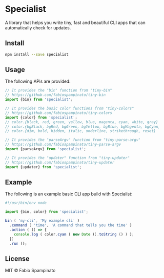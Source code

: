 # Specialist

A library that helps you write tiny, fast and beautiful CLI apps that can automatically check for updates.

## Install

```sh
npm install --save specialist
```

## Usage

The following APIs are provided:

```ts
// It provides the "bin" function from "tiny-bin"
// https://github.com/fabiospampinato/tiny-bin
import {bin} from 'specialist';

// It provides the basic color functions from "tiny-colors"
// https://github.com/fabiospampinato/tiny-colors
import {color} from 'specialist';
// color.{black, red, green, yellow, blue, magenta, cyan, white, gray}
// color.{bgBlack, bgRed, bgGreen, bgYellow, bgBlue, bgMagenta, bgCyan, bgWhite}
// color.{dim, bold, hidden, italic, underline, strikethrough, reset}

// It provides the "parseArgv" function from "tiny-parse-argv"
// https://github.com/fabiospampinato/tiny-parse-argv
import {parseArgv} from 'specialist';

// It provides the "updater" function from "tiny-updater"
// https://github.com/fabiospampinato/tiny-updater
import {updater} from 'specialist';
```

## Example

The following is an example basic CLI app build with Specialist:

```ts
#!/usr/bin/env node

import {bin, color} from 'specialist';

bin ( 'my-cli', 'My example cli' )
  .command ( 'time', 'A command that tells you the time' )
  .action ( () => {
    console.log ( color.cyan ( new Date ().toString () ) );
  })
  .run ();
```

## License

MIT © Fabio Spampinato
